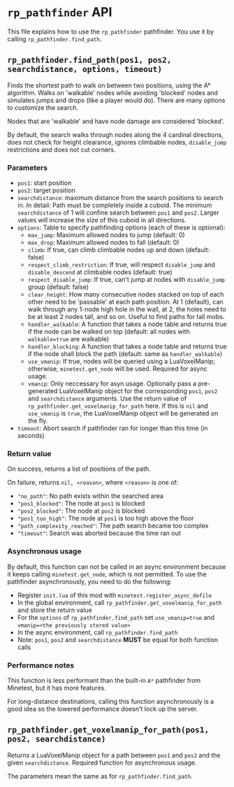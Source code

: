 # `rp_pathfinder` API

This file explains how to use the `rp_pathfinder` pathfinder. You use it
by calling `rp_pathfinder.find_path`.

## `rp_pathfinder.find_path(pos1, pos2, searchdistance, options, timeout)`

Finds the shortest path to walk on between two positions, using the A* algorithm.
Walks on 'walkable' nodes while avoiding 'blocked' nodes and simulates
jumps and drops (like a player would do). There are many options to customize
the search.

Nodes that are 'walkable' and have node damage are considered 'blocked'.

By default, the search walks through nodes along the 4 cardinal directions,
does not check for height clearance, ignores climbable nodes, `disable_jump`
restrictions and does not cut corners.

### Parameters

* `pos1`: start position
* `pos2`: target position
* `searchdistance`: maximum distance from the search positions to search in.
   In detail: Path must be completely inside a cuboid. The minimum
   `searchdistance` of 1 will confine search between `pos1` and `pos2`.
   Larger values will increase the size of this cuboid in all directions.
* `options`: Table to specify pathfinding options (each of these is optional):
	* `max_jump`: Maximum allowed nodes to jump (default: 0)
	* `max_drop`: Maximum allowed nodes to fall (default: 0)
	* `climb`: If true, can climb climbable nodes up and down (default: false)
	* `respect_climb_restriction`: If true, will respect `disable_jump` and `disable_descend`
          at climbable nodes (default: true)
	* `respect_disable_jump`: If true, can't jump at nodes with `disable_jump` group (default: false)
	* `clear_height`: How many consecutive nodes stacked on top of each other need
          to be 'passable' at each path position. At 1 (default), can walk through any 1-node high
          hole in the wall, at 2, the holes need to be at least 2 nodes tall, and so on. Useful
          to find paths for tall mobs.
	* `handler_walkable`: A function that takes a node table and returns
          true if the node can be walked on top
          (default: all nodes with `walkable=true` are walkable)
	* `handler_blocking`: A function that takes a node table and returns
          true if the node shall block the path
          (default: same as `handler_walkable`)
	* `use_vmanip`: If true, nodes will be queried using a LuaVoxelManip;
	  otherwise, `minetest.get_node` will be used. Required for async
	  usage.
	* `vmanip`: Only neccessary for asyn usage. Optionally pass a
	  pre-generated LuaVoxelManip object for the corresponding `pos1`,
	  `pos2` and `searchdistance` arguments. Use the return value of
	  `rp_pathfinder.get_voxelmanip_for_path` here.
	  If this is `nil` and `use_vmanip` is `true`, the LuaVoxelManip object will
	  be generated on the fly.
* `timeout`: Abort search if pathfinder ran for longer than this time (in seconds)

### Return value

On success, returns a list of positions of the path.

On failure, returns `nil, <reason>`, where `<reason>` is one of:

* `"no_path"`: No path exists within the searched area
* `"pos1_blocked"`: The node at `pos1` is blocked
* `"pos2_blocked"`: The node at `pos2` is blocked
* `"pos1_too_high"`: The node at `pos1` is too high above the floor
* `"path_complexity_reached"`: The path search became too complex
* `"timeout"`: Search was aborted because the time ran out

### Asynchronous usage

By default, this function can not be called in an async environment because it keeps calling `minetest.get_node`,
which is not permitted. To use the pathfinder asynchronously, you need to do the following:

* Register `init.lua` of this mod with `minetest.register_async_dofile`
* In the global environment, call `rp_pathfinder.get_voxelmanip_for_path`
  and store the return value
* For the `options` of `rp_pathfinder.find_path` set `use_vmanip=true`
  and `vmanip=<the previously stored value>`
* In the async environment, call `rp_pathfinder.find_path`
* Note: `pos1`, `pos2` and `searchdistance` **MUST** be equal for both function calls

### Performance notes

This function is less performant than the built-in `A*` pathfinder from Minetest,
but it has more features.

For long-distance destinations, calling this function asynchronously is a good idea so the lowered
performance doesn't lock up the server.


## `rp_pathfinder.get_voxelmanip_for_path(pos1, pos2, searchdistance)`

Returns a LuaVoxelManip object for a path between `pos1` and `pos2` and the given
`searchdistance`. Required function for asynchronous usage.

The parameters mean the same as for `rp_pathfinder.find_path`.
